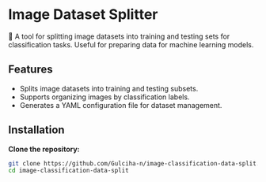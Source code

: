 # Image Dataset Splitter

📂 A tool for splitting image datasets into training and testing sets for classification tasks. Useful for preparing data for machine learning models.

## Features

- Splits image datasets into training and testing subsets.
- Supports organizing images by classification labels.
- Generates a YAML configuration file for dataset management.

## Installation

 **Clone the repository:**

   ```bash
   git clone https://github.com/Gulciha-n/image-classification-data-split.git
   cd image-classification-data-split
